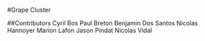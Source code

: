 #Grape Cluster

##Contributors
Cyril Bos
Paul Breton
Benjamin Dos Santos
Nicolas Hannoyer
Marion Lafon
Jason Pindat
Nicolas Vidal
